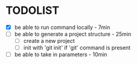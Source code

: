 # TODOLIST

* [x] be able to run command locally - 7min
* [ ] be able to generate a project structure - 25min
  * [ ] create a new project 
  * [ ] init with 'git init' if 'git' command is present
* [ ] be able to take in parameters - 10min
